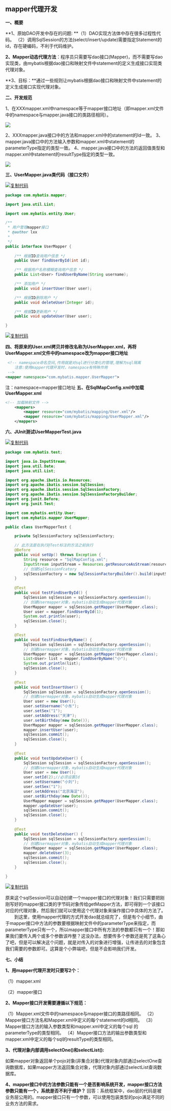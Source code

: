 ## mapper代理开发

**一、概要**

**1、原始DAO开发中存在的问题:
**（1）DAO实现方法体中存在很多过程性代码。
（2）调用SqlSession的方法(select/insert/update)需要指定Statement的id，存在硬编码，不利于代码维护。

**2、Mapper动态代理方法**：程序员只需要写dao接口(Mapper)，而不需要写dao实现类，由mybatis根据dao接口和映射文件中statement的定义生成接口实现类代理对象。

**3、目标：**通过一些规则让mybatis根据dao接口和映射文件中statement的定义生成接口实现代理对象。

**二、开发规范**

1、在XXXmapper.xml中namespace等于mapper接口地址（即mapper.xml文件中的namespace与mapper.java接口的类路径相同）。

![](D:\MyWork\MarkDownPicture\mybatis\mybatis_namespace.png)

2、XXXmapper.java接口中的方法和mapper.xml中的statement的Id一致。
3、mapper.java接口中的方法输入参数和mapper.xml中statement的parameterType指定的类型一致。
4、mapper.java接口中的方法的返回值类型和mapper.xml中statement的resultType指定的类型一致。

![](D:\MyWork\MarkDownPicture\mybatis\mapper.png)

 **三、UserMapper.java类代码（接口文件）**

[![复制代码](https://common.cnblogs.com/images/copycode.gif)](javascript:void(0);)

```java
package com.mybatis.mapper;

import java.util.List;

import com.mybatis.entity.User;

/**
 * 用户管理mapper接口
 * @author lxx
 *
 */
public interface UserMapper {
    
    /** 根据ID查询用户信息 */
    public User findUserById(int id);

    /** 根据用户名称模糊查询用户信息 */
    public List<User> findUserByName(String username);

    /** 添加用户 */
    public void insertUser(User user);

    /** 根据ID删除用户 */
    public void deleteUser(Integer id);

    /** 根据ID更新用户 */
    public void updateUser(User user);

}
```

[![复制代码](https://common.cnblogs.com/images/copycode.gif)](javascript:void(0);)

**四、将原来的User.xml拷贝并修改名称为UserMapper.xml，再将UserMapper.xml文件中的namespace改为mapper接口地址**

```xml
 <!-- namespace命名空间,作用就是对sql进行分类化的管理,理解为sql隔离
    注意:使用mapper代理开发时，namespace有特殊作用
 -->
<mapper namespace="com.mybatis.mapper.UserMapper">
```

注：namespace=mapper接口地址
**五、在SqlMapConfig.xml中加载UserMapper.xml**

```xml
<!-- 加载映射文件 -->
    <mappers>
        <mapper resource="com/mybatis/mapping/User.xml"/>
        <mapper resource="com/mybatis/mapping/UserMapper.xml"/>
    </mappers>
```

**六、JUnit测试UserMapperTest.java**

[![复制代码](https://common.cnblogs.com/images/copycode.gif)](javascript:void(0);)

```java
package com.mybatis.test;

import java.io.InputStream;
import java.util.Date;
import java.util.List;

import org.apache.ibatis.io.Resources;
import org.apache.ibatis.session.SqlSession;
import org.apache.ibatis.session.SqlSessionFactory;
import org.apache.ibatis.session.SqlSessionFactoryBuilder;
import org.junit.Before;
import org.junit.Test;

import com.mybatis.entity.User;
import com.mybatis.mapper.UserMapper;

public class UserMapperTest {

    private SqlSessionFactory sqlSessionFactory;

    // 此方法是在执行@Test标注的方法之前执行
    @Before
    public void setUp() throws Exception {
        String resource = "SqlMapConfig.xml";
        InputStream inputStream = Resources.getResourceAsStream(resource);
        // 创建SqlSessionFcatory
        sqlSessionFactory = new SqlSessionFactoryBuilder().build(inputStream);
    }
    
    @Test
    public void testFindUserById() {
        SqlSession sqlSession = sqlSessionFactory.openSession();
        // 创建Usermapper对象，mybatis自动生成mapper代理对象
        UserMapper mapper = sqlSession.getMapper(UserMapper.class);
        User user = mapper.findUserById(1);
        System.out.println(user);
        sqlSession.close();
    }

    @Test
    public void testFindUserByName() {
        SqlSession sqlSession = sqlSessionFactory.openSession();
        // 创建Usermapper对象，mybatis自动生成mapper代理对象
        UserMapper mapper = sqlSession.getMapper(UserMapper.class);
        List<User> list = mapper.findUserByName("小");
        System.out.println(list);
        sqlSession.close();
    }
    
    @Test
    public void testInsertUser() {
        SqlSession sqlSession = sqlSessionFactory.openSession();
        // 创建Usermapper对象，mybatis自动生成mapper代理对象
        User user = new User();
        user.setUsername("小东");
        user.setSex("1");
        user.setAddress("天津");
        user.setBirthday(new Date());
        UserMapper mapper = sqlSession.getMapper(UserMapper.class);
        mapper.insertUser(user);
        sqlSession.commit();
        sqlSession.close();
    }
    
    @Test
    public void testUpdateUser() {
        SqlSession sqlSession = sqlSessionFactory.openSession();
        // 创建Usermapper对象，mybatis自动生成mapper代理对象
        User user = new User();
        user.setId(2);//必须设置Id
        user.setUsername("小刘");
        user.setSex("1");
        user.setAddress("北京海淀");
        user.setBirthday(new Date());
        UserMapper mapper = sqlSession.getMapper(UserMapper.class);
        mapper.updateUser(user);
        sqlSession.commit();
        sqlSession.close();
    }
    
    @Test
    public void testDeleteUser() {
        SqlSession sqlSession = sqlSessionFactory.openSession();
        // 创建Usermapper对象，mybatis自动生成mapper代理对象
        UserMapper mapper = sqlSession.getMapper(UserMapper.class);
        mapper.deleteUser(3);
        sqlSession.commit();
        sqlSession.close();
    }

}
```

[![复制代码](https://common.cnblogs.com/images/copycode.gif)](javascript:void(0);)

   原来这个sqlSession可以自动创建一个mapper接口的代理对象！我们只需要把刚刚写好的mapper接口类的字节码对象传给getMapper方法，即可得到一个该接口对应的代理对象，然后我们就可以使用这个代理对象来操作接口中具体的方法了。
　　到这里，使用mapper代理的方式开发dao就总结完了，但是有个小细节，由于mapper接口中方法的参数要根据映射文件中的parameterType来指定，而parameterType只有一个，所以mapper接口中所有方法的参数都只有一个！那如果我们要传入两个或多个参数该咋整？这没办法，想要传多个参数还是死了这条心了吧，但是可以解决这个问题，就是对传入的对象进行增强，让传进去的对象包含我们需要的参数即可。这算是个小弊端吧，但是不会影响我们开发。

**七、小结**

**1、用mapper代理开发时只要写2个：**

（1）mapper.xml

（2）mapper接口

**2、Mapper接口开发需要遵循以下规范：**

（1）Mapper.xml文件中的namespace与mapper接口的类路径相同。
（2）Mapper接口方法名和Mapper.xml中定义的每个statement的id相同。 
（3）Mapper接口方法的输入参数类型和mapper.xml中定义的每个sql 的parameterType的类型相同。
（4）Mapper接口方法的输出参数类型和mapper.xml中定义的每个sql的resultType的类型相同。

**3、代理对象内部调用selectOne()和selectList():**

如果mapper对象返回单个pojo对象(非集合对象)代理对象内部通过selectOne查询数据库，如果mapper方法返回集合对象，代理对象内部通过selectList查询数据库。

**4、mapper接口中的方法参数只能有一个是否影响系统开发，mapper接口方法参数只能有一个，系统是否不利于维护？**
回答：系统框架中，dao层的代码是被业务层公用的。mapper接口只有一个参数，可以使用包装类型的pojo满足不同的业务方法的需求。
